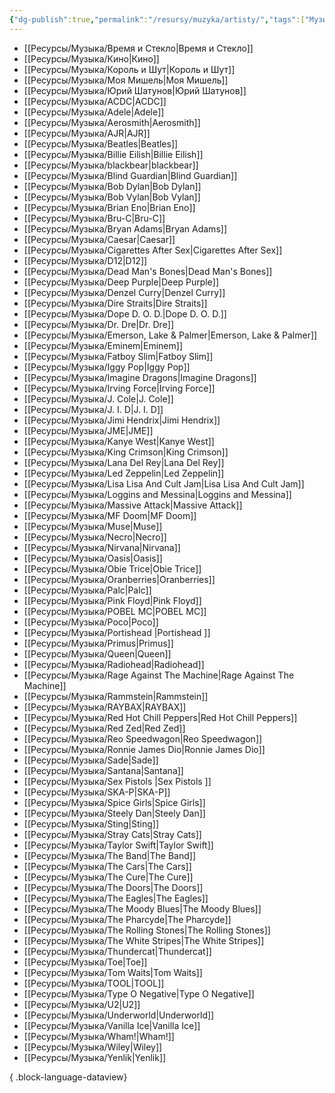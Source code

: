 ```yaml
---
{"dg-publish":true,"permalink":"/resursy/muzyka/artisty/","tags":["Музыка"]}
---
```


- [[Ресурсы/Музыка/Время и Стекло\|Время и Стекло]]
- [[Ресурсы/Музыка/Кино\|Кино]]
- [[Ресурсы/Музыка/Король и Шут\|Король и Шут]]
- [[Ресурсы/Музыка/Моя Мишель\|Моя Мишель]]
- [[Ресурсы/Музыка/Юрий Шатунов\|Юрий Шатунов]]
- [[Ресурсы/Музыка/ACDC\|ACDC]]
- [[Ресурсы/Музыка/Adele\|Adele]]
- [[Ресурсы/Музыка/Aerosmith\|Aerosmith]]
- [[Ресурсы/Музыка/AJR\|AJR]]
- [[Ресурсы/Музыка/Beatles\|Beatles]]
- [[Ресурсы/Музыка/Billie Eilish\|Billie Eilish]]
- [[Ресурсы/Музыка/blackbear\|blackbear]]
- [[Ресурсы/Музыка/Blind Guardian\|Blind Guardian]]
- [[Ресурсы/Музыка/Bob Dylan\|Bob Dylan]]
- [[Ресурсы/Музыка/Bob Vylan\|Bob Vylan]]
- [[Ресурсы/Музыка/Brian Eno\|Brian Eno]]
- [[Ресурсы/Музыка/Bru-C\|Bru-C]]
- [[Ресурсы/Музыка/Bryan Adams\|Bryan Adams]]
- [[Ресурсы/Музыка/Caesar\|Caesar]]
- [[Ресурсы/Музыка/Cigarettes After Sex\|Cigarettes After Sex]]
- [[Ресурсы/Музыка/D12\|D12]]
- [[Ресурсы/Музыка/Dead Man's Bones\|Dead Man's Bones]]
- [[Ресурсы/Музыка/Deep Purple\|Deep Purple]]
- [[Ресурсы/Музыка/Denzel Curry\|Denzel Curry]]
- [[Ресурсы/Музыка/Dire Straits\|Dire Straits]]
- [[Ресурсы/Музыка/Dope D. O. D.\|Dope D. O. D.]]
- [[Ресурсы/Музыка/Dr. Dre\|Dr. Dre]]
- [[Ресурсы/Музыка/Emerson, Lake & Palmer\|Emerson, Lake & Palmer]]
- [[Ресурсы/Музыка/Eminem\|Eminem]]
- [[Ресурсы/Музыка/Fatboy Slim\|Fatboy Slim]]
- [[Ресурсы/Музыка/Iggy Pop\|Iggy Pop]]
- [[Ресурсы/Музыка/Imagine Dragons\|Imagine Dragons]]
- [[Ресурсы/Музыка/Irving Force\|Irving Force]]
- [[Ресурсы/Музыка/J. Cole\|J. Cole]]
- [[Ресурсы/Музыка/J. I. D\|J. I. D]]
- [[Ресурсы/Музыка/Jimi Hendrix\|Jimi Hendrix]]
- [[Ресурсы/Музыка/JME\|JME]]
- [[Ресурсы/Музыка/Kanye West\|Kanye West]]
- [[Ресурсы/Музыка/King Crimson\|King Crimson]]
- [[Ресурсы/Музыка/Lana Del Rey\|Lana Del Rey]]
- [[Ресурсы/Музыка/Led Zeppelin\|Led Zeppelin]]
- [[Ресурсы/Музыка/Lisa Lisa And Cult Jam\|Lisa Lisa And Cult Jam]]
- [[Ресурсы/Музыка/Loggins and Messina\|Loggins and Messina]]
- [[Ресурсы/Музыка/Massive Attack\|Massive Attack]]
- [[Ресурсы/Музыка/MF Doom\|MF Doom]]
- [[Ресурсы/Музыка/Muse\|Muse]]
- [[Ресурсы/Музыка/Necro\|Necro]]
- [[Ресурсы/Музыка/Nirvana\|Nirvana]]
- [[Ресурсы/Музыка/Oasis\|Oasis]]
- [[Ресурсы/Музыка/Obie Trice\|Obie Trice]]
- [[Ресурсы/Музыка/Oranberries\|Oranberries]]
- [[Ресурсы/Музыка/Palc\|Palc]]
- [[Ресурсы/Музыка/Pink Floyd\|Pink Floyd]]
- [[Ресурсы/Музыка/POBEL MC\|POBEL MC]]
- [[Ресурсы/Музыка/Poco\|Poco]]
- [[Ресурсы/Музыка/Portishead \|Portishead ]]
- [[Ресурсы/Музыка/Primus\|Primus]]
- [[Ресурсы/Музыка/Queen\|Queen]]
- [[Ресурсы/Музыка/Radiohead\|Radiohead]]
- [[Ресурсы/Музыка/Rage Against The Machine\|Rage Against The Machine]]
- [[Ресурсы/Музыка/Rammstein\|Rammstein]]
- [[Ресурсы/Музыка/RAYBAX\|RAYBAX]]
- [[Ресурсы/Музыка/Red Hot Chill Peppers\|Red Hot Chill Peppers]]
- [[Ресурсы/Музыка/Red Zed\|Red Zed]]
- [[Ресурсы/Музыка/Reo Speedwagon\|Reo Speedwagon]]
- [[Ресурсы/Музыка/Ronnie James Dio\|Ronnie James Dio]]
- [[Ресурсы/Музыка/Sade\|Sade]]
- [[Ресурсы/Музыка/Santana\|Santana]]
- [[Ресурсы/Музыка/Sex Pistols \|Sex Pistols ]]
- [[Ресурсы/Музыка/SKA-P\|SKA-P]]
- [[Ресурсы/Музыка/Spice Girls\|Spice Girls]]
- [[Ресурсы/Музыка/Steely Dan\|Steely Dan]]
- [[Ресурсы/Музыка/Sting\|Sting]]
- [[Ресурсы/Музыка/Stray Cats\|Stray Cats]]
- [[Ресурсы/Музыка/Taylor Swift\|Taylor Swift]]
- [[Ресурсы/Музыка/The Band\|The Band]]
- [[Ресурсы/Музыка/The Cars\|The Cars]]
- [[Ресурсы/Музыка/The Cure\|The Cure]]
- [[Ресурсы/Музыка/The Doors\|The Doors]]
- [[Ресурсы/Музыка/The Eagles\|The Eagles]]
- [[Ресурсы/Музыка/The Moody Blues\|The Moody Blues]]
- [[Ресурсы/Музыка/The Pharcyde\|The Pharcyde]]
- [[Ресурсы/Музыка/The Rolling Stones\|The Rolling Stones]]
- [[Ресурсы/Музыка/The White Stripes\|The White Stripes]]
- [[Ресурсы/Музыка/Thundercat\|Thundercat]]
- [[Ресурсы/Музыка/Toe\|Toe]]
- [[Ресурсы/Музыка/Tom Waits\|Tom Waits]]
- [[Ресурсы/Музыка/TOOL\|TOOL]]
- [[Ресурсы/Музыка/Type O Negative\|Type O Negative]]
- [[Ресурсы/Музыка/U2\|U2]]
- [[Ресурсы/Музыка/Underworld\|Underworld]]
- [[Ресурсы/Музыка/Vanilla Ice\|Vanilla Ice]]
- [[Ресурсы/Музыка/Wham!\|Wham!]]
- [[Ресурсы/Музыка/Wiley\|Wiley]]
- [[Ресурсы/Музыка/Yenlik\|Yenlik]]

{ .block-language-dataview}
